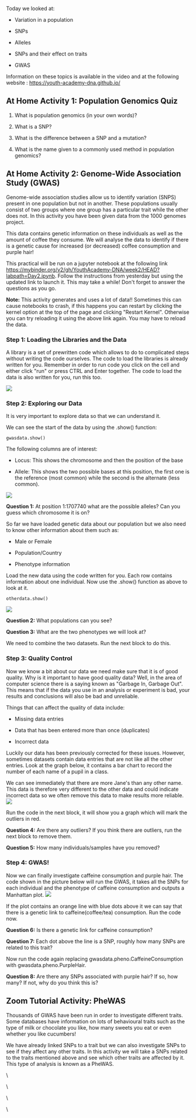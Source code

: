 

Today we looked at:

- Variation in a population

- SNPs

- Alleles

- SNPs and their effect on traits

- GWAS

Information on these topics is available in the video and at the following website : https://youth-academy-dna.github.io/

  

## At Home Activity 1: Population Genomics Quiz 

1. What is population genomics (in your own words)?

   

2. What is a SNP?

   

3. What is the difference between a SNP and a mutation?

   

4. What is the name given to a commonly used method in population genomics?

   

## At Home Activity 2: Genome-Wide Association Study (GWAS) 

Genome-wide association studies allow us to identify variation (SNPS) present in one population but not in another. These populations usually consist of two groups where one group has a particular trait while the other does not. In this activity you have been given data from the 1000 genomes project.

This data contains genetic information on these individuals as well as the amount of coffee they consume. We will analyse the data to identify if there is a genetic cause for increased (or decreased) coffee consumption and purple hair!

This practical will be run on a jupyter notebook at the following link https://mybinder.org/v2/gh/YouthAcademy-DNA/week2/HEAD?labpath=Day2.ipynb. Follow the instructions from yesterday but using the updated link to launch it.
This may take a while! Don't forget to answer the questions as you go.



**Note:** This activity generates and uses a lot of data!! Sometimes this can cause notebooks to crash, if this happens you can restart by clicking the kernel option at the top of the page and clicking "Restart Kernel".   Otherwise you can try reloading it using the above link again. You may have to reload the data.

### Step 1: Loading the Libraries and the Data 


A library is a set of prewritten code which allows to do to complicated steps without writing the code ourselves. The code to load the libraries is already written for you. Remember in order to run code you click on the cell and either click "run" or press CTRL and Enter together. The code to load the data is also written for you, run this too.


![](images/gwaslib.png)

### Step 2: Exploring our Data 

It is very important to explore data so that we can understand it.

We can see the start of the data by using the .show() function:

```{python}
gwasdata.show()
```



The following columns are of interest:

-   Locus: This shows the chromosome and then the position of the base

-   Allele: This shows the two possible bases at this position, the first one is the reference (most common) while the second is the alternate (less common).


![](images/explore.png)

**Question 1:** At position 1:1707740 what are the possible alleles? Can you guess which
chromosome it is on?



So far we have loaded genetic data about our population but we also need to know other information about them such as:

-   Male or Female

-   Population/Country

-   Phenotype information

Load the new data using the code written for you. Each row contains information about one individual.
Now use the .show() function as above to look at it.

```{python}
otherdata.show()
```




![](images/otherdata.png)

**Question 2:** What populations can you see?


**Question 3:** What are the two phenotypes we will look at?


We need to combine the two datasets. Run the next block to do this.

### Step 3: Quality Control

Now we know a bit about our data we need make sure that it is of good quality. Why is it important to have good quality data? Well, in the area of computer science there is a saying known as "Garbage In,
Garbage Out". This means that if the data you use in an analysis or experiment is bad, your results and conclusions will also be bad and unreliable.

Things that can affect the quality of data include:

-   Missing data entries

-   Data that has been entered more than once (duplicates)

-   Incorrect data

Luckily our data has been previously corrected for these issues. However, sometimes datasets contain data entries that are not like all the other entries. Look at the graph below, it contains a bar chart to record the number of each name of a pupil in a class.

We can see immediately that there are more Jane's than any other name. This data is therefore very different to the other data and could indicate incorrect data so we often remove this data to make results
more reliable.
![](images/outliers.png)

Run the code in the next block, it will show you a graph which will mark
the outliers in red. 

**Question 4:** Are there any outliers? If you think there are outliers, run the next block to remove them.


**Question 5:** How many individuals/samples have you removed?



### Step 4: GWAS! 

Now we can finally investigate caffeine consumption and purple hair. The code shown in the picture below will run the GWAS, it takes all the SNPs for each individual and the phenotype of caffeine consumption and outputs a Manhattan plot.
![](images/gwas1.png)

If the plot contains an orange line with blue dots above it we can say that there is a genetic link to caffeine(coffee/tea) consumption. Run the code now.

**Question 6:** Is there a genetic link for caffeine consumption?


**Question 7:** Each dot above the line is a SNP, roughly how many SNPs are related to this trait?


Now run the code again replacing gwasdata.pheno.CaffeineConsumption with
gwasdata.pheno.PurpleHair.

**Question 8:** Are there any SNPs associated with purple hair? If so, how many? If not,
why do you think this is?


## Zoom Tutorial Activity: PheWAS 

Thousands of GWAS have been run in order to investigate different traits. Some databases have information on lots of behavioural traits such as the type of milk or chocolate you like, how many sweets you eat or even whether you like cucumbers! 

We have already linked SNPs to a trait but we can also investigate SNPs to see if they affect any other traits. In this activity we will take a SNPs related to the traits mentioned above and see which other traits are affected by it. This type of analysis is known as a PheWAS.







\

\

\

\
